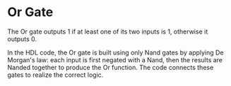 # Or Gate

The Or gate outputs 1 if at least one of its two inputs is 1, otherwise it outputs 0.

In the HDL code, the Or gate is built using only Nand gates by applying De Morgan's law: each input is first negated with a Nand, then the results are Nanded together to produce the Or function. The code connects these gates to realize the correct logic.